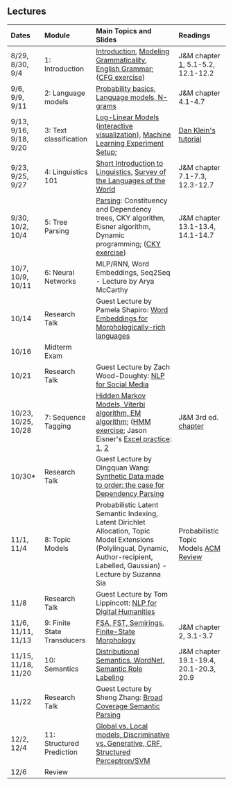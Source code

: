 ## Lectures


| Dates     | Module                | Main Topics and Slides     | Readings |
| :-------- | :-------------------- | :--------------- | :-------- |
| 8/29, 8/30, 9/4 | 1: Introduction  | [Introduction](assets/lectures/01-Intro.pdf), [Modeling Grammaticality](assets/lectures/01-Grammaticality.pdf), [English Grammar](assets/lectures/01-EnglishGrammar.pdf); ([CFG exercise](assets/exercises/01-Exercise-CFG.pdf)) | J&M chapter [1](http://www.cs.colorado.edu/%7Emartin/SLP/Updates/1.pdf), 5.1-5.2, 12.1-12.2 |
| 9/6, 9/9, 9/11 | 2: Language models | [Probability basics, Language models, N-grams](assets/lectures/02-lm.pdf) | J&M chapter 4.1-4.7 |
| 9/13, 9/16, 9/18, 9/20 | 3: Text classification | [Log-Linear Models](assets/lectures/03-Loglinear.pdf) ([interactive visualization](http://www.cs.jhu.edu/~jason/465/hw-prob/loglin/#1)), [Machine Learning Experiment Setup](assets/lectures/03-MachineLearning.pdf); | [Dan Klein's tutorial](https://people.eecs.berkeley.edu/~klein/papers/maxent-tutorial-slides.pdf)|
| 9/23, 9/25, 9/27 | 4: Linguistics 101 | [Short Introduction to Linguistics](assets/lectures/04-Linguistics101.pdf), [Survey of the Languages of the World](assets/lectures/04-WorldLanguages.pdf) | J&M chapter 7.1-7.3, 12.3-12.7 |
| 9/30, 10/2, 10/4 | 5: Tree Parsing | [Parsing](assets/lectures/05-Parsing.pdf): Constituency and Dependency trees, CKY algorithm, Eisner algorithm, Dynamic programming; ([CKY exercise](assets/exercises/05-Exercise-CKY.pdf)) | J&M chapter 13.1-13.4, 14.1-14.7| 
| 10/7, 10/9, 10/11 | 6: Neural Networks | MLP/RNN, Word Embeddings, Seq2Seq - Lecture by Arya McCarthy|
| 10/14 | Research Talk | Guest Lecture by Pamela Shapiro: [Word Embeddings for Morphologically-rich languages](assets/lectures/guestlecture-pshapiro.pdf) | 
| 10/16 | Midterm Exam| | |
| 10/21 | Research Talk | Guest Lecture by Zach Wood-Doughty: [NLP for Social Media](assets/lectures/guestlecture-zach-wooddoughty.pdf) |
| 10/23, 10/25, 10/28 | 7: Sequence Tagging | [Hidden Markov Models, Viterbi algorithm, EM algorithm](assets/lectures/07-HMM.pdf); ([HMM exercise](assets/exercises/07-Exercise-HMM.pdf); Jason Eisner's [Excel practice](http://www.cs.jhu.edu/~jason/papers/#eisner-2002-tnlp): [1](assets/exercises/eisner-hmm.xls), [2](assets/exercises/eisner-hmm-viterbi.xls) | J&M 3rd ed. <a href="https://web.stanford.edu/~jurafsky/slp3/A.pdf"> chapter</a> |
| 10/30* | Research Talk | Guest Lecture by Dingquan Wang: [Synthetic Data made to order: the case for Dependency Parsing](assets/lectures/guestlecture-dingquanwang.pdf) | |
| 11/1, 11/4 | 8: Topic Models | Probabilistic Latent Semantic Indexing, Latent Dirichlet Allocation, Topic Model Extensions (Polylingual, Dynamic, Author-recipient, Labelled, Gaussian) - Lecture by Suzanna Sia| Probabilistic Topic Models [ACM Review](http://www.cs.columbia.edu/~blei/papers/Blei2012.pdf)|
| 11/8 | Research Talk | Guest Lecture by Tom Lippincott: [NLP for Digital Humanities](assets/lectures/guestlecture-tomlippincott.pdf) | |
| 11/6, 11/11, 11/13 | 9: Finite State Transducers | [FSA, FST, Semirings, Finite-State Morphology](assets/lectures/09-FST.pdf) | J&M chapter 2, 3.1-3.7|
| 11/15, 11/18, 11/20  | 10: Semantics | [Distributional Semantics, WordNet, Semantic Role Labeling](assets/lectures/10-Semantics.pdf) | J&M chapter 19.1-19.4, 20.1-20.3, 20.9| 
| 11/22 | Research Talk | Guest Lecture by Sheng Zhang: [Broad Coverage Semantic Parsing](assets/lectures/guestlecture-shengzhang.pdf) | |
| 12/2, 12/4 | 11: Structured Prediction | [Global vs. Local models, Discriminative vs. Generative, CRF, Structured Perceptron/SVM](assets/lectures/11-StructuredPrediction.pdf) | |
| 12/6 | Review | |

